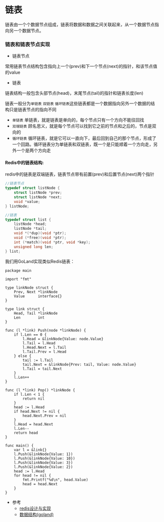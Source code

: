 # 链表

链表由一个个数据节点组成，链表将数据和数据之间关联起来，从一个数据节点指向另一个数据节点。

### 链表和链表节点实现

* 链表节点 

常用链表节点结构包含指向上一个(prev)和下一个节点(next)的指针，和该节点值的value

* 链表

链表结构一般包含头部节点(head)，末尾节点(tail)的指针和链表长度(len)

链表一般分为`单链表` `双链表` `循环链表`这些链表都是一个数据指向另外一个数据的结构只是链表节点的指向不同

- `单链表`
    单链表，就是链表是单向的，每个节点只有一个方向不能往回找
- `双端链表`
    顾名思义，就是每个节点可以找到它之前的节点和之后的，节点是双向的
- `循环链表`
    循环链表，就是它可以一直向下，最后回到自己的那个节点，形成了一个回路。循环链表分为单链表和双链表，既一个是只能顺着一个方向走，另外一个是两个方向走

#### Redis中的链表结构:

redis中的链表是双端链表，链表节点带有前置(prev)和后置节点(next)两个指针

```c
//链表节点
typedef struct listNode {
    struct listNode *prev;
    struct listNode *next;
    void *value;
} listNode;

//链表
typedef struct list {
    listNode *head;
    listNode *tail;
    void *(*dup)(void *ptr);
    void (*free)(void *ptr);
    int (*match)(void *ptr, void *key);
    unsigned long len;
} list;
```

我们用GoLand实现类似Redis链表：

```goland
package main

import "fmt"

type linkNode struct {
	Prev, Next *linkNode
	Value      interface{}
}

type link struct {
	Head, Tail *linkNode
	Len        int
}

func (l *link) Push(node *linkNode) {
	if l.Len == 0 {
		l.Head = &linkNode{Value: node.Value}
		l.Tail = l.Head
		l.Head.Next = l.Tail
		l.Tail.Prev = l.Head
	} else {
		tail := l.Tail
		tail.Next = &linkNode{Prev: tail, Value: node.Value}
		l.Tail = tail.Next
	}
	l.Len++
}

func (l *link) Pop() *linkNode {
	if l.Len < 1 {
		return nil
	}
	head := l.Head
	if head.Next != nil {
		head.Next.Prev = nil
	}
	l.Head = head.Next
	l.Len--
	return head
}

func main() {
	var l = &link{}
	l.Push(&linkNode{Value: 1})
	l.Push(&linkNode{Value: 10})
	l.Push(&linkNode{Value: 3})
	l.Push(&linkNode{Value: 2})
	head := l.Head
	for head != nil {
		fmt.Printf("%d\n", head.Value)
		head = head.Next
	}
}
```
* 参考
    * [redis设计与实现](https://www.bookstack.cn/read/redisbook/f8fc3415f3c66c78.md)
    * [数据结构(goland)](https://www.bookstack.cn/read/hunterhug-goa.c/algorithm-link.md)